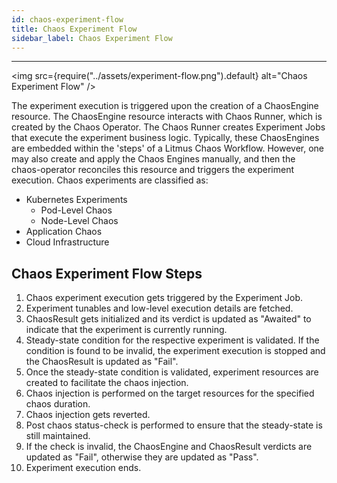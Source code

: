 ```yaml
---
id: chaos-experiment-flow
title: Chaos Experiment Flow
sidebar_label: Chaos Experiment Flow
---
```


---

<img src={require("../assets/experiment-flow.png").default} alt="Chaos Experiment Flow" />

The experiment execution is triggered upon the creation of a ChaosEngine resource. The ChaosEngine resource interacts with Chaos Runner, which is created by the Chaos Operator. The Chaos Runner creates Experiment Jobs that execute the experiment business logic. Typically, these ChaosEngines are embedded within the 'steps' of a Litmus Chaos Workflow. However, one may also create and apply the Chaos Engines manually, and then the chaos-operator reconciles this resource and triggers the experiment execution. Chaos experiments are classified as:

- Kubernetes Experiments
  - Pod-Level Chaos 
  - Node-Level Chaos 
- Application Chaos
- Cloud Infrastructure

## Chaos Experiment Flow Steps

1. Chaos experiment execution gets triggered by the Experiment Job.
2. Experiment tunables and low-level execution details are fetched.
3. ChaosResult gets initialized and its verdict is updated as "Awaited" to indicate that the experiment is currently running.
4. Steady-state condition for the respective experiment is validated. If the condition is found to be invalid, the experiment execution is stopped and the ChaosResult is updated as "Fail".
5. Once the steady-state condition is validated, experiment resources are created to facilitate the chaos injection.
6. Chaos injection is performed on the target resources for the specified chaos duration.
7. Chaos injection gets reverted.
8. Post chaos status-check is performed to ensure that the steady-state is still maintained.
9. If the check is invalid, the ChaosEngine and ChaosResult verdicts are updated as "Fail", otherwise they are updated as "Pass".
10. Experiment execution ends.
